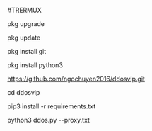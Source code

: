 #TRERMUX

pkg upgrade

pkg update

pkg install git

pkg install python3

https://github.com/ngochuyen2016/ddosvip.git

cd ddosvip

pip3 install -r requirements.txt

python3 ddos.py --proxy.txt
